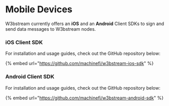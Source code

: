 # Mobile Devices

W3bstream currently offers an **iOS** and an **Android** Client SDKs to sign and send data messages to W3bstream nodes.&#x20;

### iOS Client SDK

For installation and usage guides, check out the GitHub repository below:&#x20;

{% embed url="https://github.com/machinefi/w3bstream-ios-sdk" %}

### Android Client SDK

For installation and usage guides, check out the GitHub repository below:&#x20;

{% embed url="https://github.com/machinefi/w3bstream-android-sdk" %}
